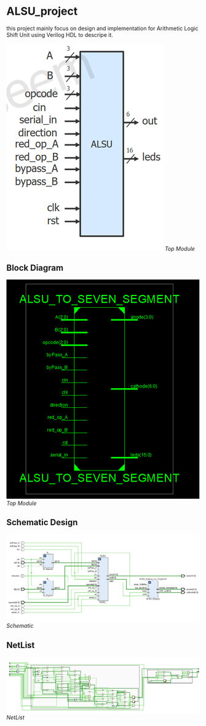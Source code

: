 # ALSU_project
this project mainly focus on design and implementation for Arithmetic Logic Shift Unit using Verilog HDL to descripe it.

![ALSU](ALSU/images/1.png "ALSU") *Top Module*

## Block Diagram
![ALSU_topmodule](ALSU/images/top_module.png "ALSU") *Top Module*

## Schematic Design 
![Schematic](ALSU/images/2.png "ALSU") *Schematic*

## NetList 
![NetList](ALSU/images/NetList.png "NetList") *NetList*
